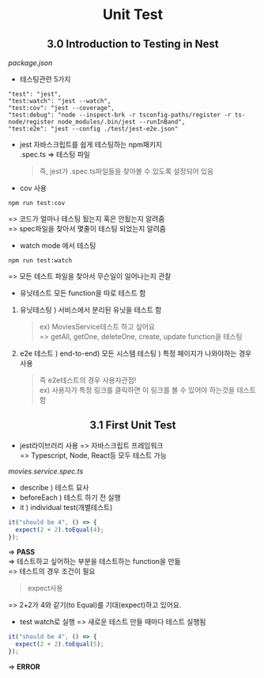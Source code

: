 <h1 align="center">
Unit Test
</h1>

<h2 align="center">
  <strong>3.0 Introduction to Testing in Nest </strong><br>
</h2>

_package.json_

- 테스팅관련 5가지

```
"test": "jest",
"test:watch": "jest --watch",
"test:cov": "jest --coverage",
"test:debug": "node --inspect-brk -r tsconfig-paths/register -r ts-node/register node_modules/.bin/jest --runInBand",
"test:e2e": "jest --config ./test/jest-e2e.json"
```

- jest
  자바스크립트를 쉽게 테스팅하는 npm패키지<br>
  .spec.ts => 테스팅 파일

  > 즉, jest가 .spec.ts파일들을 찾아볼 수 있도록 설정되어 있음

- cov 사용

```
npm run test:cov

```

=> 코드가 얼마나 테스팅 됬는지 혹은 안됬는지 알려줌<br>
=> spec파일을 찾아서 몇줄이 테스팅 되었는지 알려줌

- watch mode 에서 테스팅

```
npm run test:watch
```

=> 모든 테스트 파일을 찾아서 무슨일이 일어나는지 관찰

- 유닛테스트
  모든 function을 따로 테스트 함

1. 유닛테스팅 ) 서비스에서 분리된 유닛을 테스트 함

   > ex) MoviesService테스트 하고 싶어요<br>
   > => getAll, getOne, deleteOne, create, update function을 테스팅

2. e2e 테스트 ) end-to-end) 모든 시스템 테스팅 ) 특정 페이지가 나와야하는 경우 사용

   > 즉 e2e테스트의 경우 사용자관점!<br>
   > ex) 사용자가 특정 링크를 클릭하면 이 링크를 볼 수 있어야 하는것을 테스트함

<h2 align="center">
  <strong>3.1  First Unit Test</strong><br>
</h2>

- jest라이브러리 사용
  => 자바스크립트 프레임워크<br>
  => Typescript, Node, React등 모두 테스트 가능

_movies.service.spec.ts_

- describe ) 테스트 묘사<br>
- beforeEach ) 테스트 하기 전 실행<br>
- it ) individual test(개별테스트)

```typescript
it("should be 4", () => {
  expect(2 + 2).toEqual(4);
});
```

=> <strong>PASS</strong><br>
=> 테스트하고 싶어하는 부분을 테스트하는 function을 만듦<br>
=> 테스트의 경우 조건이 필요

> expect사용

=> 2+2가 4와 같기(to Equal)를 기대(expect)하고 있어요.

- test watch로 실행
  => 새로운 테스트 만들 때마다 테스트 실행됨

```typescript
it("should be 4", () => {
  expect(2 + 2).toEqual(5);
});
```

=> <strong>ERROR</strong>

